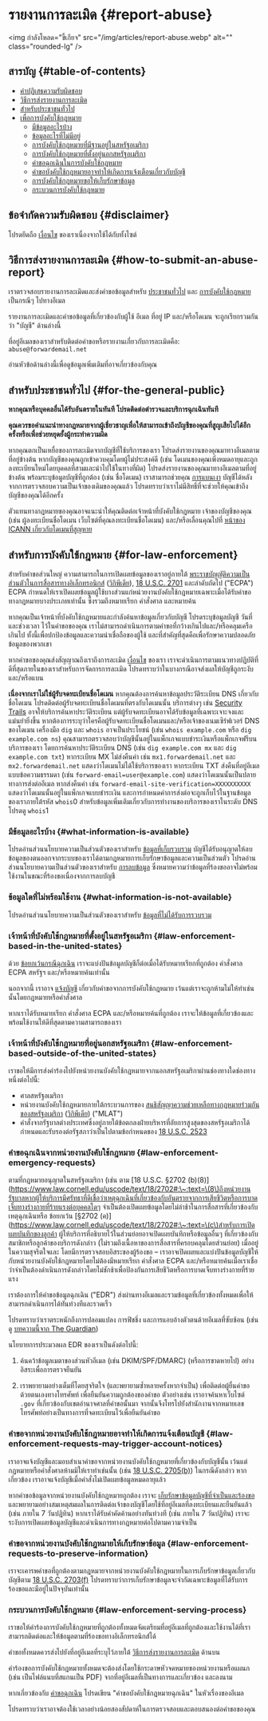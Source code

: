 # รายงานการละเมิด {#report-abuse}

<img กำลังโหลด="ขี้เกียจ" src="/img/articles/report-abuse.webp" alt="" class="rounded-lg" />

## สารบัญ {#table-of-contents}

* [คำปฏิเสธความรับผิดชอบ](#disclaimer)
* [วิธีการส่งรายงานการละเมิด](#how-to-submit-an-abuse-report)
* [สำหรับประชาชนทั่วไป](#for-the-general-public)
* [เพื่อการบังคับใช้กฎหมาย](#for-law-enforcement)
  * [มีข้อมูลอะไรบ้าง](#what-information-is-available)
  * [ข้อมูลอะไรที่ไม่มีอยู่](#what-information-is-not-available)
  * [การบังคับใช้กฎหมายที่มีฐานอยู่ในสหรัฐอเมริกา](#law-enforcement-based-in-the-united-states)
  * [การบังคับใช้กฎหมายที่ตั้งอยู่นอกสหรัฐอเมริกา](#law-enforcement-based-outside-of-the-united-states)
  * [คำขอฉุกเฉินในการบังคับใช้กฎหมาย](#law-enforcement-emergency-requests)
  * [คำขอบังคับใช้กฎหมายอาจทำให้เกิดการแจ้งเตือนเกี่ยวกับบัญชี](#law-enforcement-requests-may-trigger-account-notices)
  * [การบังคับใช้กฎหมายขอให้เก็บรักษาข้อมูล](#law-enforcement-requests-to-preserve-information)
  * [กระบวนการบังคับใช้กฎหมาย](#law-enforcement-serving-process)

## ข้อจำกัดความรับผิดชอบ {#disclaimer}

โปรดยึดถือ [เงื่อนไข](/terms) ของเราเนื่องจากใช้ได้กับทั้งไซต์

## วิธีการส่งรายงานการละเมิด {#how-to-submit-an-abuse-report}

เราตรวจสอบรายงานการละเมิดและส่งคำขอข้อมูลสำหรับ [ประชาชนทั่วไป](#for-the-general-public) และ [การบังคับใช้กฎหมาย](#for-law-enforcement) เป็นกรณีๆ ไปทางอีเมล

รายงานการละเมิดและคำขอข้อมูลที่เกี่ยวข้องกับผู้ใช้ อีเมล ที่อยู่ IP และ/หรือโดเมน จะถูกเรียกรวมกันว่า "บัญชี" ด้านล่างนี้

ที่อยู่อีเมลของเราสำหรับติดต่อคำขอหรือรายงานเกี่ยวกับการละเมิดคือ: `abuse@forwardemail.net`

อ่านหัวข้อด้านล่างนี้เพื่อดูข้อมูลเพิ่มเติมที่อาจเกี่ยวข้องกับคุณ

## สำหรับประชาชนทั่วไป {#for-the-general-public}

**หากคุณหรือบุคคลอื่นได้รับอันตรายในทันที โปรดติดต่อตำรวจและบริการฉุกเฉินทันที**

**คุณควรขอคำแนะนำทางกฎหมายจากผู้เชี่ยวชาญเพื่อให้สามารถเข้าถึงบัญชีของคุณที่สูญเสียไปได้อีกครั้งหรือเพื่อช่วยหยุดยั้งผู้กระทำความผิด**

หากคุณตกเป็นเหยื่อของการละเมิดจากบัญชีที่ใช้บริการของเรา โปรดส่งรายงานของคุณมาทางอีเมลตามที่อยู่ข้างต้น หากบัญชีของคุณถูกเข้าควบคุมโดยผู้ไม่ประสงค์ดี (เช่น โดเมนของคุณเพิ่งหมดอายุและถูกลงทะเบียนใหม่โดยบุคคลที่สามและนำไปใช้ในทางที่ผิด) โปรดส่งรายงานของคุณมาทางอีเมลตามที่อยู่ข้างต้น พร้อมระบุข้อมูลบัญชีที่ถูกต้อง (เช่น ชื่อโดเมน) เราสามารถช่วยคุณ [การแบนเงา](https://en.wikipedia.org/wiki/Shadow_banning) บัญชีได้หลังจากการตรวจสอบความเป็นเจ้าของเดิมของคุณแล้ว โปรดทราบว่าเราไม่มีสิทธิ์ที่จะช่วยให้คุณเข้าถึงบัญชีของคุณได้อีกครั้ง

ตัวแทนทางกฎหมายของคุณอาจแนะนำให้คุณติดต่อเจ้าหน้าที่บังคับใช้กฎหมาย เจ้าของบัญชีของคุณ (เช่น ผู้ลงทะเบียนชื่อโดเมน เว็บไซต์ที่คุณลงทะเบียนชื่อโดเมน) และ/หรือเลื่อนคุณไปที่ [หน้าของ ICANN เกี่ยวกับโดเมนที่สูญหาย](https://www.icann.org/resources/pages/lost-domain-names)

## สำหรับการบังคับใช้กฎหมาย {#for-law-enforcement}

สำหรับคำขอส่วนใหญ่ ความสามารถในการเปิดเผยข้อมูลของเราอยู่ภายใต้ [พระราชบัญญัติความเป็นส่วนตัวในการสื่อสารทางอิเล็กทรอนิกส์](https://bja.ojp.gov/program/it/privacy-civil-liberties/authorities/statutes/1285) ([วิกิพีเดีย](https://en.wikipedia.org/wiki/Electronic_Communications_Privacy_Act)), [18 U.S.C. 2701](https://www.govinfo.gov/link/uscode/18/2701) และลำดับถัดไป ("ECPA") ECPA กำหนดให้เราเปิดเผยข้อมูลผู้ใช้บางส่วนแก่หน่วยงานบังคับใช้กฎหมายเฉพาะเมื่อได้รับคำขอทางกฎหมายบางประเภทเท่านั้น ซึ่งรวมถึงหมายเรียก คำสั่งศาล และหมายค้น

หากคุณเป็นเจ้าหน้าที่บังคับใช้กฎหมายและกำลังค้นหาข้อมูลเกี่ยวกับบัญชี โปรดระบุข้อมูลบัญชี วันที่ และช่วงเวลา ไว้ในคำขอของคุณ เราไม่สามารถดำเนินการตามคำขอที่กว้างเกินไปและ/หรือคลุมเครือเกินไป ทั้งนี้เพื่อปกป้องข้อมูลและความน่าเชื่อถือของผู้ใช้ และที่สำคัญที่สุดคือเพื่อรักษาความปลอดภัยข้อมูลของพวกเขา

หากคำขอของคุณส่งสัญญาณถึงเราถึงการละเมิด [เงื่อนไข](/terms) ของเรา เราจะดำเนินการตามแนวทางปฏิบัติที่ดีที่สุดภายในของเราสำหรับการจัดการการละเมิด โปรดทราบว่าในบางกรณีอาจส่งผลให้บัญชีถูกระงับและ/หรือแบน

**เนื่องจากเราไม่ใช่ผู้รับจดทะเบียนชื่อโดเมน** หากคุณต้องการค้นหาข้อมูลประวัติระเบียน DNS เกี่ยวกับชื่อโดเมน โปรดติดต่อผู้รับจดทะเบียนชื่อโดเมนที่ตรงกับโดเมนนั้น บริการต่างๆ เช่น [Security Trails]() อาจให้บริการค้นหาประวัติระเบียน แต่ผู้รับจดทะเบียนอาจได้รับข้อมูลที่เฉพาะเจาะจงและแม่นยำยิ่งขึ้น หากต้องการระบุว่าใครคือผู้รับจดทะเบียนชื่อโดเมนและ/หรือเจ้าของเนมเซิร์ฟเวอร์ DNS ของโดเมน เครื่องมือ `dig` และ `whois` อาจเป็นประโยชน์ (เช่น `whois example.com` หรือ `dig example.com ns`) คุณสามารถตรวจสอบว่าบัญชีนั้นอยู่ในแพ็กเกจแบบชำระเงินหรือแพ็กเกจฟรีบนบริการของเรา โดยการค้นหาประวัติระเบียน DNS (เช่น `dig example.com mx` และ `dig example.com txt`) หากระเบียน MX ไม่ส่งคืนค่า เช่น `mx1.forwardemail.net` และ `mx2.forwardemail.net` แสดงว่าโดเมนไม่ได้ใช้บริการของเรา หากระเบียน TXT ส่งคืนที่อยู่อีเมลแบบข้อความธรรมดา (เช่น `forward-email=user@example.com`) แสดงว่าโดเมนนั้นเป็นปลายทางการส่งต่ออีเมล หากส่งคืนค่า เช่น `forward-email-site-verification=XXXXXXXXXX` แสดงว่าโดเมนนั้นอยู่ในแพ็กเกจแบบชำระเงิน และการกำหนดค่าการส่งต่อจะถูกเก็บไว้ในฐานข้อมูลของเราภายใต้รหัส `whois`0 สำหรับข้อมูลเพิ่มเติมเกี่ยวกับการทำงานของบริการของเราในระดับ DNS โปรดดู `whois`1

### มีข้อมูลอะไรบ้าง {#what-information-is-available}

โปรดอ่านส่วนนโยบายความเป็นส่วนตัวของเราสำหรับ [ข้อมูลที่เก็บรวบรวม](/privacy#information-collected) บัญชีได้รับอนุญาตให้ลบข้อมูลของตนออกจากระบบของเราได้ตามกฎหมายการเก็บรักษาข้อมูลและความเป็นส่วนตัว โปรดอ่านส่วนนโยบายความเป็นส่วนตัวของเราสำหรับ [การลบข้อมูล](/privacy#information-removal) ซึ่งหมายความว่าข้อมูลที่ร้องขออาจไม่พร้อมใช้งานในขณะที่ร้องขอเนื่องจากการลบบัญชี

### ข้อมูลใดที่ไม่พร้อมใช้งาน {#what-information-is-not-available}

โปรดอ่านส่วนนโยบายความเป็นส่วนตัวของเราสำหรับ [ข้อมูลที่ไม่ได้รับการรวบรวม](/privacy#information-not-collected)

### เจ้าหน้าที่บังคับใช้กฎหมายที่ตั้งอยู่ในสหรัฐอเมริกา {#law-enforcement-based-in-the-united-states}

ด้วย [ข้อยกเว้นกรณีฉุกเฉิน](#law-enforcement-emergency-requests) เราจะแบ่งปันข้อมูลบัญชีก็ต่อเมื่อได้รับหมายเรียกที่ถูกต้อง คำสั่งศาล ECPA สหรัฐฯ และ/หรือหมายค้นเท่านั้น

นอกจากนี้ เราอาจ [แจ้งบัญชี](#law-enforcement-requests-may-trigger-account-notices) เกี่ยวกับคำขอจากการบังคับใช้กฎหมาย เว้นแต่เราจะถูกห้ามไม่ให้ทำเช่นนั้นโดยกฎหมายหรือคำสั่งศาล

หากเราได้รับหมายเรียก คำสั่งศาล ECPA และ/หรือหมายค้นที่ถูกต้อง เราจะให้ข้อมูลที่เกี่ยวข้องและพร้อมใช้งานให้ดีที่สุดตามความสามารถของเรา

### เจ้าหน้าที่บังคับใช้กฎหมายที่อยู่นอกสหรัฐอเมริกา {#law-enforcement-based-outside-of-the-united-states}

เราขอให้มีการส่งคำร้องไปยังหน่วยงานบังคับใช้กฎหมายจากนอกสหรัฐอเมริกาผ่านช่องทางใดช่องทางหนึ่งต่อไปนี้:

* ศาลสหรัฐอเมริกา
* หน่วยงานบังคับใช้กฎหมายภายใต้กระบวนการของ [สนธิสัญญาความช่วยเหลือทางกฎหมายร่วมกันของสหรัฐอเมริกา](https://www.justice.gov/criminal-oia/file/1498806/download) ([วิกิพีเดีย](https://en.wikipedia.org/wiki/Mutual_legal_assistance_treaty)) ("MLAT")
* คำสั่งจากรัฐบาลต่างประเทศซึ่งอยู่ภายใต้ข้อตกลงฝ่ายบริหารที่อัยการสูงสุดของสหรัฐอเมริกาได้กำหนดและรับรองต่อรัฐสภาว่าเป็นไปตามข้อกำหนดของ [18 U.S.C. 2523](https://www.govinfo.gov/link/uscode/18/2523)

### คำขอฉุกเฉินจากหน่วยงานบังคับใช้กฎหมาย {#law-enforcement-emergency-requests}

ตามที่กฎหมายอนุญาตในสหรัฐอเมริกา (เช่น ตาม [18 U.S.C. §2702 (b)(8)](https://www.law.cornell.edu/uscode/text/18/2702#:\~:text=\(8\)ถึงหน่วยงานรัฐบาลหากผู้ให้บริการมีศรัทธาที่ดีเชื่อว่าเหตุฉุกเฉินที่เกี่ยวข้องกับอันตรายจากการเสียชีวิตหรือการบาดเจ็บทางร่างกายที่ร้ายแรงต่อบุคคลใดๆ จำเป็นต้องเปิดเผยข้อมูลโดยไม่ล่าช้าในการสื่อสารที่เกี่ยวข้องกับเหตุฉุกเฉินหรือ ข้อยกเว้น [§2702 (ค)](https://www.law.cornell.edu/uscode/text/18/2702#:\~:text=\(c\)สำหรับการเปิดเผยบันทึกของลูกค้า ผู้ให้บริการที่อธิบายไว้ในส่วนย่อยอาจเปิดเผยบันทึกหรือข้อมูลอื่นๆ ที่เกี่ยวข้องกับสมาชิกหรือลูกค้าของบริการดังกล่าว (ไม่รวมถึงเนื้อหาของการสื่อสารที่ครอบคลุมโดยส่วนย่อย) เมื่ออยู่ในความสุจริตใจและ โดยมีการตรวจสอบอิสระของผู้ร้องขอ – เราอาจเปิดเผยและแบ่งปันข้อมูลบัญชีให้กับหน่วยงานบังคับใช้กฎหมายโดยไม่ต้องมีหมายเรียก คำสั่งศาล ECPA และ/หรือหมายค้นเมื่อเราเชื่อว่าจำเป็นต้องดำเนินการดังกล่าวโดยไม่ชักช้าเพื่อป้องกันการเสียชีวิตหรือการบาดเจ็บทางร่างกายที่ร้ายแรง

เราต้องการให้คำขอข้อมูลฉุกเฉิน ("EDR") ส่งผ่านทางอีเมลและรวมข้อมูลที่เกี่ยวข้องทั้งหมดเพื่อให้สามารถดำเนินการได้ทันท่วงทีและรวดเร็ว

โปรดทราบว่าเราตระหนักถึงการปลอมแปลง การฟิชชิ่ง และการแอบอ้างตัวตนด้วยอีเมลที่ซับซ้อน (เช่น ดู [บทความนี้จาก The Guardian](https://www.theguardian.com/technology/2022/apr/04/us-law-enforcement-agencies-access-your-data-apple-meta#:\~:text=A%20hack%20using%20a%20forged%20legal%20request%20that%20exposed%20consumer%20data%20collected%20by%20Apple%20and%20Meta%20shed%20light%20on%20the%20reach%20of%20the%20law))

นโยบายการประมวลผล EDR ของเราเป็นดังต่อไปนี้:

1. ค้นคว้าข้อมูลเมตาของส่วนหัวอีเมล (เช่น DKIM/SPF/DMARC) (หรือการขาดหายไป) อย่างอิสระเพื่อการตรวจยืนยัน

2. เราพยายามอย่างเต็มที่โดยสุจริตใจ (และพยายามซ้ำหลายครั้งหากจำเป็น) เพื่อติดต่อผู้ยื่นคำขอด้วยตนเองทางโทรศัพท์ เพื่อยืนยันความถูกต้องของคำขอ ตัวอย่างเช่น เราอาจค้นหาเว็บไซต์ `.gov` ที่เกี่ยวข้องกับเขตอำนาจศาลที่คำขอนั้นมา จากนั้นจึงโทรไปยังสำนักงานจากหมายเลขโทรศัพท์อย่างเป็นทางการที่จดทะเบียนไว้เพื่อยืนยันคำขอ

### คำขอจากหน่วยงานบังคับใช้กฎหมายอาจทำให้เกิดการแจ้งเตือนบัญชี {#law-enforcement-requests-may-trigger-account-notices}

เราอาจแจ้งบัญชีและมอบสำเนาคำขอจากหน่วยงานบังคับใช้กฎหมายที่เกี่ยวข้องกับบัญชีนั้น เว้นแต่กฎหมายหรือคำสั่งศาลห้ามมิให้เราทำเช่นนั้น (เช่น [18 U.S.C. 2705(b)](https://www.govinfo.gov/link/uscode/18/2705)) ในกรณีดังกล่าว หากเกี่ยวข้อง เราอาจแจ้งบัญชีเมื่อคำสั่งไม่เปิดเผยข้อมูลหมดอายุแล้ว

หากคำขอข้อมูลจากหน่วยงานบังคับใช้กฎหมายถูกต้อง เราจะ [เก็บรักษาข้อมูลบัญชีที่จำเป็นและร้องขอ](#law-enforcement-requests-to-preserve-information) และพยายามอย่างสมเหตุสมผลในการติดต่อเจ้าของบัญชีโดยใช้ที่อยู่อีเมลที่ลงทะเบียนและยืนยันแล้ว (เช่น ภายใน 7 วันปฏิทิน) หากเราได้รับคำคัดค้านอย่างทันท่วงที (เช่น ภายใน 7 วันปฏิทิน) เราจะระงับการเปิดเผยข้อมูลบัญชีและดำเนินการทางกฎหมายต่อไปตามความจำเป็น

### คำขอจากหน่วยงานบังคับใช้กฎหมายให้เก็บรักษาข้อมูล {#law-enforcement-requests-to-preserve-information}

เราจะเคารพคำขอที่ถูกต้องตามกฎหมายจากหน่วยงานบังคับใช้กฎหมายในการเก็บรักษาข้อมูลเกี่ยวกับบัญชีตาม [18 U.S.C. 2703(f)](https://www.govinfo.gov/link/uscode/18/2703) โปรดทราบว่าการเก็บรักษาข้อมูลจะจำกัดเฉพาะข้อมูลที่ได้รับการร้องขอและมีอยู่ในปัจจุบันเท่านั้น

### กระบวนการบังคับใช้กฎหมาย {#law-enforcement-serving-process}

เราขอให้คำร้องการบังคับใช้กฎหมายที่ถูกต้องทั้งหมดจัดเตรียมที่อยู่อีเมลที่ถูกต้องและใช้งานได้ที่เราสามารถติดต่อและให้ข้อมูลตามที่ร้องขอทางอิเล็กทรอนิกส์ได้

คำขอทั้งหมดควรส่งไปยังที่อยู่อีเมลที่ระบุไว้ภายใต้ [วิธีการส่งรายงานการละเมิด](#how-to-submit-an-abuse-report) ด้านบน

คำร้องขอการบังคับใช้กฎหมายทั้งหมดจะต้องส่งโดยใช้กระดาษหัวจดหมายของหน่วยงานหรือแผนก (เช่น เป็นไฟล์แนบที่สแกนเป็น PDF) จากที่อยู่อีเมลที่เป็นทางการและเกี่ยวข้อง และลงนาม

หากเกี่ยวข้องกับ [คำขอฉุกเฉิน](#law-enforcement-emergency-requests) โปรดเขียน "คำขอบังคับใช้กฎหมายฉุกเฉิน" ในหัวเรื่องของอีเมล

โปรดทราบว่าเราอาจต้องใช้เวลาอย่างน้อยสองสัปดาห์ในการตรวจสอบและตอบสนองต่อคำขอของคุณ
